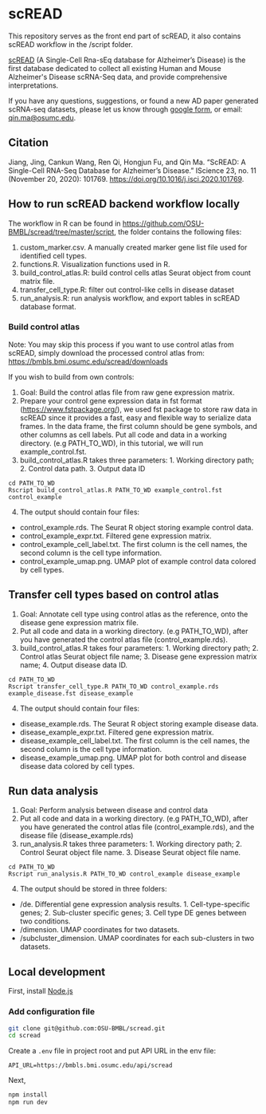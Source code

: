 # scREAD

This repository serves as the front end part of scREAD, it also contains scREAD workflow in the /script folder.

[scREAD](https://bmbls.bmi.osumc.edu/scread/) (A Single-Cell Rna-sEq database for Alzheimer’s Disease) is the first database dedicated to collect all existing Human and Mouse Alzheimer's Disease scRNA-Seq data, and provide comprehensive interpretations.

If you have any questions, suggestions, or found a new AD paper generated scRNA-seq datasets, please let us know through [google form](https://docs.google.com/forms/d/e/1FAIpQLSereTkpOfJ4LJLe9Ke5dZq78SnX3D7qXjQWY0ofDut0kIfDPg/viewform), or email: [qin.ma@osumc.edu](qin.ma@osumc.edu).

## Citation

Jiang, Jing, Cankun Wang, Ren Qi, Hongjun Fu, and Qin Ma. “ScREAD: A Single-Cell RNA-Seq Database for Alzheimer’s Disease.” IScience 23, no. 11 (November 20, 2020): 101769. https://doi.org/10.1016/j.isci.2020.101769.


## How to run scREAD backend workflow locally

The workflow in R can be found in https://github.com/OSU-BMBL/scread/tree/master/script, the folder contains the following files:
1.	custom_marker.csv. A manually created marker gene list file used for identified cell types.
2.	functions.R. Visualization functions used in R.
3.	build_control_atlas.R: build control cells atlas Seurat object from count matrix file.
4.	transfer_cell_type.R: filter out control-like cells in disease dataset
5.	run_analysis.R: run analysis workflow, and export tables in scREAD database format.

### Build control atlas 

Note: You may skip this process if you want to use control atlas from scREAD, simply download the processed control atlas from: https://bmbls.bmi.osumc.edu/scread/downloads

If you wish to build from own controls:

1.	Goal: Build the control atlas file from raw gene expression matrix.
2.	Prepare your control gene expression data in fst format (https://www.fstpackage.org/), we used fst package to store raw data in scREAD since it provides a fast, easy and flexible way to serialize data frames. In the data frame, the first column should be gene symbols, and other columns as cell labels. Put all code and data in a working directory. (e.g PATH_TO_WD), in this tutorial, we will run example_control.fst.
3.	build_control_atlas.R takes three parameters: 1. Working directory path; 2. Control data path. 3. Output data ID
```{R}
cd PATH_TO_WD  
Rscript build_control_atlas.R PATH_TO_WD example_control.fst control_example 
```

4.	The output should contain four files:

 - control_example.rds. The Seurat R object storing example control data.
- control_example_expr.txt. Filtered gene expression matrix.
- control_example_cell_label.txt. The first column is the cell names, the second column is the cell type information.
- 	control_example_umap.png. UMAP plot of example control data colored by cell types.

## Transfer cell types based on control atlas
1.	Goal: Annotate cell type using control atlas as the reference, onto the disease gene expression matrix file.
2.	Put all code and data in a working directory. (e.g PATH_TO_WD), after you have generated the control atlas file (control_example.rds). 
3.	build_control_atlas.R takes four parameters: 1. Working directory path; 2. Control atlas Seurat object file name; 3. Disease gene expression matrix name; 4. Output disease data ID.

```{r}
cd PATH_TO_WD  
Rscript transfer_cell_type.R PATH_TO_WD control_example.rds example_disease.fst disease_example 
```
4.	The output should contain four files:
-	disease_example.rds. The Seurat R object storing example disease data.
-	disease_example_expr.txt. Filtered gene expression matrix.
-	disease_example_cell_label.txt. The first column is the cell names, the second column is the cell type information.
-	disease_example_umap.png. UMAP plot for both control and disease disease data colored by cell types.

## Run data analysis

1.	Goal: Perform analysis between disease and control data
2.	Put all code and data in a working directory. (e.g PATH_TO_WD), after you have generated the control atlas file (control_example.rds), and the disease file (disease_example.rds)
3.	run_analysis.R takes three parameters: 1. Working directory path; 2. Control Seurat object file name. 3. Disease Seurat object file name.

```{r}
cd PATH_TO_WD  
Rscript run_analysis.R PATH_TO_WD control_example disease_example
```

4.	The output should be stored in three folders:
-	/de. Differential gene expression analysis results. 1. Cell-type-specific genes; 2. Sub-cluster specific genes; 3. Cell type DE genes between two conditions.
-	/dimension. UMAP coordinates for two datasets.
-	/subcluster_dimension. UMAP coordinates for each sub-clusters in two datasets.


## Local development

First, install [Node.js](https://nodejs.org/en/)

### Add configuration file

```bash
git clone git@github.com:OSU-BMBL/scread.git
cd scread
```

Create a `.env` file in project root and put API URL in the env file:

```env
API_URL=https://bmbls.bmi.osumc.edu/api/scread
```

Next,
```bash
npm install
npm run dev
```